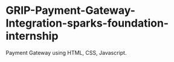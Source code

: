 # GRIP-Payment-Gateway-Integration-sparks-foundation-internship
Payment Gateway using HTML, CSS, Javascript.
